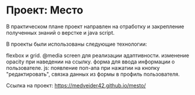 # Проект: Место
В практическом плане проект направлен на отработку и закрепление полученных знаний о верстке и java script.

В проекты были использованы следующие технологии:

fleхbox и grid.
@media screen для реализации адаптивности.
изменение opacity при наведении на ссылку.
форма для ввода информации о пользователе.
js: появление поп-апа при нажатии на кнопку "редактировать", связка данных из формы в профиль пользователя.

Ссылка на проект: https://medveider42.github.io/mesto/
